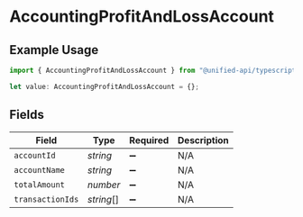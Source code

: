 # AccountingProfitAndLossAccount

## Example Usage

```typescript
import { AccountingProfitAndLossAccount } from "@unified-api/typescript-sdk/sdk/models/shared";

let value: AccountingProfitAndLossAccount = {};
```

## Fields

| Field              | Type               | Required           | Description        |
| ------------------ | ------------------ | ------------------ | ------------------ |
| `accountId`        | *string*           | :heavy_minus_sign: | N/A                |
| `accountName`      | *string*           | :heavy_minus_sign: | N/A                |
| `totalAmount`      | *number*           | :heavy_minus_sign: | N/A                |
| `transactionIds`   | *string*[]         | :heavy_minus_sign: | N/A                |